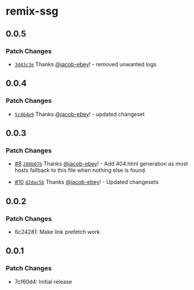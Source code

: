 # remix-ssg

## 0.0.5

### Patch Changes

- [`3d43c3e`](https://github.com/jacob-ebey/remix-ssg/commit/3d43c3e9f2c28b69b2a68ad8a0235d41c51bf94a) Thanks [@jacob-ebey](https://github.com/jacob-ebey)! - removed unwanted logs

## 0.0.4

### Patch Changes

- [`5c464e9`](https://github.com/jacob-ebey/remix-ssg/commit/5c464e9afa0a52c881cc08d1fa4b2b3799620bed) Thanks [@jacob-ebey](https://github.com/jacob-ebey)! - updated changeset

## 0.0.3

### Patch Changes

- [#8](https://github.com/jacob-ebey/remix-ssg/pull/8) [`288b07b`](https://github.com/jacob-ebey/remix-ssg/commit/288b07b2b00f9e2f4258b3021b95e03b1885f401) Thanks [@jacob-ebey](https://github.com/jacob-ebey)! - Add 404.html generation as most hosts fallback to this file when nothing else is found.

* [#10](https://github.com/jacob-ebey/remix-ssg/pull/10) [`d2dac5b`](https://github.com/jacob-ebey/remix-ssg/commit/d2dac5bf4ace68cdfc314c33fa7950442a1f4ff7) Thanks [@jacob-ebey](https://github.com/jacob-ebey)! - Updated changesets

## 0.0.2

### Patch Changes

- 6c24281: Make link prefetch work

## 0.0.1

### Patch Changes

- 7cf60d4: Initial release
